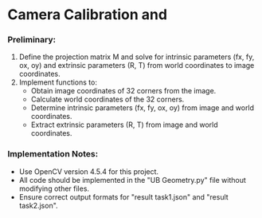 # Camera Calibration and 

### Preliminary:
1. Define the projection matrix M and solve for intrinsic parameters (fx, fy, ox, oy) and extrinsic parameters (R, T) from world coordinates to image coordinates.
2. Implement functions to:
   - Obtain image coordinates of 32 corners from the image.
   - Calculate world coordinates of the 32 corners.
   - Determine intrinsic parameters (fx, fy, ox, oy) from image and world coordinates.
   - Extract extrinsic parameters (R, T) from image and world coordinates.

### Implementation Notes:
- Use OpenCV version 4.5.4 for this project.
- All code should be implemented in the "UB Geometry.py" file without modifying other files.
- Ensure correct output formats for "result task1.json" and "result task2.json".

